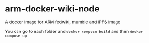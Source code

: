# arm-docker-wiki-node
A docker image for ARM fedwiki, mumble and IPFS image

You can go to each folder and `docker-compose build` and then `docker-compose up`
